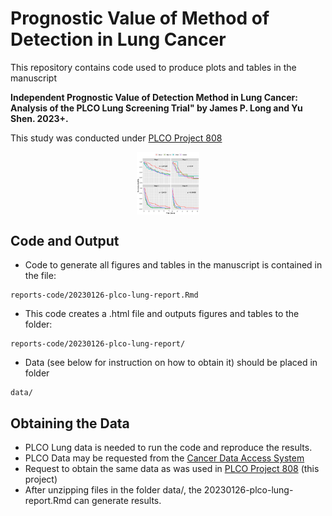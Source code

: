 # Prognostic Value of Method of Detection in Lung Cancer

This repository contains code used to produce plots and tables in the manuscript 

**Independent Prognostic Value of Detection Method in Lung Cancer: Analysis of the PLCO Lung Screening Trial" by James P. Long and Yu Shen. 2023+.**

This study was conducted under [PLCO Project 808](https://cdas.cancer.gov/approved-projects/3140/)

<center>
<img align="center" src="km-example.png" width=20%>
</center>
  
## Code and Output

* Code to generate all figures and tables in the manuscript is contained in the file:
```
reports-code/20230126-plco-lung-report.Rmd
```
* This code creates a .html file and outputs figures and tables to the folder:
```
reports-code/20230126-plco-lung-report/
```
* Data (see below for instruction on how to obtain it) should be placed in folder
```
data/
```

## Obtaining the Data

* PLCO Lung data is needed to run the code and reproduce the results.
* PLCO Data may be requested from the [Cancer Data Access System](https://cdas.cancer.gov/)
* Request to obtain the same data as was used in [PLCO Project 808](https://cdas.cancer.gov/approved-projects/3140/) (this project)
* After unzipping files in the folder data/, the 20230126-plco-lung-report.Rmd can generate results.

